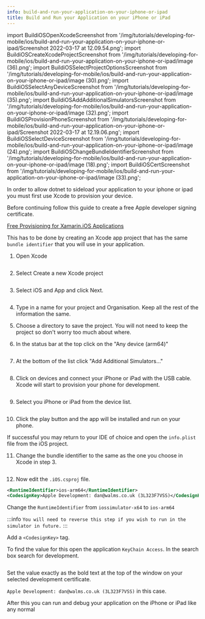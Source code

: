 ```yaml
---
info: build-and-run-your-application-on-your-iphone-or-ipad
title: Build and Run your Application on your iPhone or iPad
---
```


import BuildiOSOpenXcodeScreenshot from '/img/tutorials/developing-for-mobile/ios/build-and-run-your-application-on-your-iphone-or-ipad/Screenshot 2022-03-17 at 12.09.54.png';
import BuildiOSCreateXcodeProjectScreenshot from '/img/tutorials/developing-for-mobile/ios/build-and-run-your-application-on-your-iphone-or-ipad/image (36).png';
import BuildiOSSelectProjectOptionsScreenshot from '/img/tutorials/developing-for-mobile/ios/build-and-run-your-application-on-your-iphone-or-ipad/image (30).png';
import BuildiOSSelectAnyDeviceScreenshot from '/img/tutorials/developing-for-mobile/ios/build-and-run-your-application-on-your-iphone-or-ipad/image (35).png';
import BuildiOSAddAdditionalSimulatorsScreenshot from '/img/tutorials/developing-for-mobile/ios/build-and-run-your-application-on-your-iphone-or-ipad/image (32).png';
import BuildiOSProvisionPhoneScreenshot from '/img/tutorials/developing-for-mobile/ios/build-and-run-your-application-on-your-iphone-or-ipad/Screenshot 2022-03-17 at 12.19.06.png';
import BuildiOSSelectDeviceScreenshot from '/img/tutorials/developing-for-mobile/ios/build-and-run-your-application-on-your-iphone-or-ipad/image (24).png';
import BuildiOSChangeBundleIdentifierScreenshot from '/img/tutorials/developing-for-mobile/ios/build-and-run-your-application-on-your-iphone-or-ipad/image (18).png';
import BuildiOSCertScreenshot from '/img/tutorials/developing-for-mobile/ios/build-and-run-your-application-on-your-iphone-or-ipad/image (33).png';

In order to allow dotnet to sideload your application to your iphone or ipad you must first use Xcode to provision your device.

Before continuing follow this guide to create a free Apple developer signing certificate.

[Free Provisioning for Xamarin.iOS Applications](https://docs.microsoft.com/en-us/xamarin/ios/get-started/installation/device-provisioning/free-provisioning)

This has to be done by creating an Xcode app project that has the same `bundle identifier` that you will use in your application.

1. Open Xcode

<img className="center" src={BuildiOSOpenXcodeScreenshot} alt="" />

2. Select Create a new Xcode project

<img className="center" src={BuildiOSCreateXcodeProjectScreenshot} alt="" />

3. Select iOS and App and click Next.

<img className="center" src={BuildiOSSelectProjectOptionsScreenshot} alt="" />

4. Type in a name for your project and Organisation. Keep all the rest of the information the same.

5. Choose a directory to save the project. You will not need to keep the project so don't worry too much about where.

6. In the status bar at the top click on the "Any device (arm64)"

<img className="center" src={BuildiOSSelectAnyDeviceScreenshot} alt="" />

7. At the bottom of the list click "Add Additional Simulators..."

<img className="center" src={BuildiOSAddAdditionalSimulatorsScreenshot} alt="" />

8. Click on devices and connect your iPhone or iPad with the USB cable. Xcode will start to provision your phone for development.

<img className="center" src={BuildiOSProvisionPhoneScreenshot} alt="" />

9. Select you iPhone or iPad from the device list.

<img className="center" src={BuildiOSSelectDeviceScreenshot} alt="" />

10. Click the play button and the app will be installed and run on your phone.

If successful you may return to your IDE of choice and open the `info.plist` file from the iOS project.

11. Change the bundle identifier to the same as the one you choose in Xcode in step 3.

<img className="center" src={BuildiOSChangeBundleIdentifierScreenshot} alt="" />

12. Now edit the `.iOS.csproj` file.

```xml
<RuntimeIdentifier>ios-arm64</RuntimeIdentifier>
<CodesignKey>Apple Development: dan@walms.co.uk (3L323F7VSS)</CodesignKey>
```

Change the `RuntimeIdentifier` from `iossimulator-x64` to `ios-arm64`

:::info
`You will need to reverse this step if you wish to run in the simulator in future.`
:::

Add a `<CodesignKey>` tag.

To find the value for this open the application `KeyChain Access`. In the search box search for development.

<img className="center" src={BuildiOSCertScreenshot} alt="" />

Set the value exactly as the bold text at the top of the window on your selected development certificate.

`Apple Development: dan@walms.co.uk (3L323F7VSS)` in this case.

After this you can run and debug your application on the iPhone or iPad like any normal